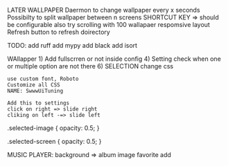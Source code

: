 LATER
  WALLPAPER
    Daermon to change wallpaper every x seconds
    Possibilty to split wallpaper between n screens
    SHORTCUT KEY => should be configurable also
    try scrolling with 100 wallapaer
    respomsive layout
     Refresh button to refresh doirectory


TODO:
  add ruff
  add mypy
  add black
  add isort

WAllapper
    1) Add fullscrren or not inside config
    4)     Setting check when one or multiple option are not there
    6) SELECTION change css

    use custom font, Roboto
    Customize all CSS
    NAME: SwwwUiTuning

    Add this to settings
    click on right => slide right
    cliking on left -=> slide left

.selected-image {
    opacity: 0.5;
}

.selected-screen {
    opacity: 0.5;
}


MUSIC PLAYER:
  background => album image
  favorite add
